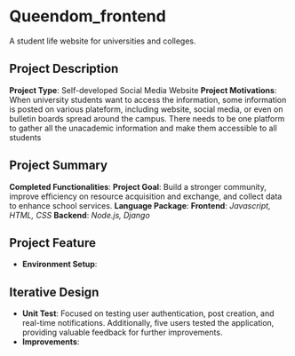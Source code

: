 # Queendom_frontend
A student life website for universities and colleges.

## Project Description
**Project Type**: Self-developed Social Media Website 
**Project Motivations**: When university students want to access the information, some information is posted on various plateform, including website, social media, or even on bulletin boards spread around the campus. There needs to be one platform to gather all the unacademic information and make them
accessible to all students

## Project Summary
**Completed Functionalities**:
**Project Goal**: Build a stronger community, improve efficiency on resource acquisition and exchange, and collect data to enhance school services.
**Language Package**:
**Frontend**: *Javascript, HTML, CSS*
**Backend**: *Node.js, Django*
  
## Project Feature

- **Environment Setup**:

## Iterative Design
- **Unit Test**: Focused on testing user authentication, post creation, and real-time notifications. Additionally, five users tested the application, providing valuable feedback for further improvements.
- **Improvements**:
